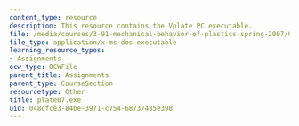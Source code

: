 ```yaml
---
content_type: resource
description: This resource contains the Vplate PC executable.
file: /media/courses/3-91-mechanical-behavior-of-plastics-spring-2007/048cfce384be3971c75468737485e398_plate07.exe
file_type: application/x-ms-dos-executable
learning_resource_types:
- Assignments
ocw_type: OCWFile
parent_title: Assignments
parent_type: CourseSection
resourcetype: Other
title: plate07.exe
uid: 048cfce3-84be-3971-c754-68737485e398
---
```

